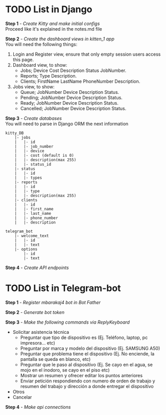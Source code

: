 # TODO List in Django

**Step 1** - *Create Kitty and make initial configs*\
Proceed like it's explained in the notes.md file

**Step 2** - *Create the dashboard views in kitten_1 app*\
You will need the following things:
1. Login and Register view, ensure that only empty session users access this page.
2. Dashboard view, to show:
    - Jobs; Device Cost Description Status JobNumber.
    - Reports; Type Description.
    - Clients; FirstName LastName PhoneNumber Description.
3. Jobs view, to show:
    - Queue; JobNumber Device Description Status.
    - Pending; JobNumber Device Description Status.
    - Ready; JobNumber Device Description Status.
    - Cancelled; JobNumber Device Description Status. 

**Step 3** - *Create databases*\
You will need to parse in Django ORM the next information
```
kitty_DB
    |- jobs
    |   |- id
    |   |- job_number
    |   |- device
    |   |- cost (default is 0)
    |   |- description(max 255)
    |   |- status_id
    |- status
    |   |- id
    |   |- types
    |- reports
    |   |- id
    |   |- type
    |   |- description(max 255)
    |- clients
    |   |- id
    |   |- first_name
    |   |- last_name
    |   |- phone_number
    |   |- description

telegram_bot
    |- welcome_text
    |   |- id
    |   |- text
    |- options
        |- id
        |- text

```
**Step 4** - *Create API endpoints*

# TODO List in Telegram-bot

**Step 1** - *Register mbarakaj4 bot in Bot Father*

**Step 2** - *Generate bot token*

**Step 3** - *Make the following commands via ReplyKeyboard*

- Solicitar asistencia técnica
    * Preguntar que tipo de dispositivo es (Ej. Teléfono, laptop, pc\
      impresora... etc)
    * Preguntar por marca y modelo del dispositivo (Ej. SAMSUNG A50)
    * Preguntar que problema tiene el dispositivo (Ej. No enciende, la\
      pantalla se queda en blanco, etc)
    * Preguntar que le paso al dispositivo (Ej. Se cayo en el agua, se\
      mojo en el inodoro, se cayo en el piso etc)
    * Mostrar un resumen y ofrecer editar los puntos anteriores
    * Enviar petición respondiendo con numero de orden de trabajo y\
      resumen del trabajo y dirección a donde entregar el dispositivo
- Otros
- Cancelar

**Step 4** - *Make api connections*